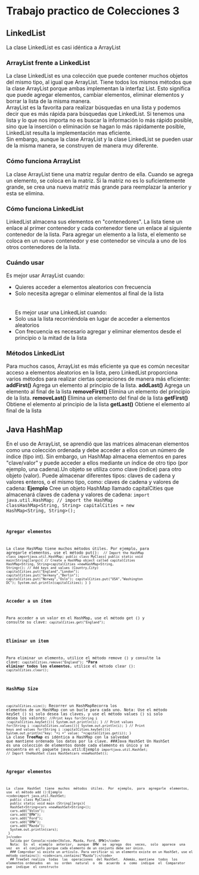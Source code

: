 # Trabajo practico de Colecciones 3
## LinkedList
La clase LinkedList es casi idéntica a ArrayList 
### ArrayList frente a LinkedList
La clase LinkedList es una colección que puede contener muchos objetos del mismo tipo, al igual que ArrayList. Tiene todos los mismos métodos que la clase ArrayList porque ambas implementan la interfaz List. Esto significa que puede agregar elementos, cambiar elementos, eliminar elementos y borrar la lista de la misma manera.</br>
ArrayList es la favorita para realizar búsquedas en una lista y podemos decir que es más rápida para búsquedas que LinkedList. Si tenemos una lista y lo que nos importa no es buscar la información lo más rápido posible, sino que la inserción o eliminación se hagan lo más rápidamente posible, LinkedList resulta la implementación mas eficiente. </br>
Sin embargo, aunque la clase ArrayList y la clase LinkedList se pueden usar de la misma manera, se construyen de manera muy diferente.
### Cómo funciona ArrayList
La clase ArrayList tiene una matriz regular dentro de ella. Cuando se agrega un elemento, se coloca en la matriz. Si la  matriz no es lo suficientemente grande, se crea una nueva matriz más grande para reemplazar la anterior y esta se elimina. 
### Cómo funciona LinkedList
LinkedList almacena sus elementos en "contenedores". La lista tiene un enlace al primer contenedor y cada contenedor tiene un enlace al siguiente contenedor de la lista. Para agregar un elemento a la lista, el elemento se coloca en un nuevo contenedor y ese contenedor se vincula a uno de los otros contenedores de la lista.
### Cuándo usar
Es mejor usar ArrayList cuando:
* Quieres acceder a elementos aleatorios con frecuencia
* Solo necesita agregar o eliminar elementos al final de la lista </br></br></br>
Es mejor usar una LinkedList cuando:</br>
* Solo usa la lista recorriéndola en lugar de acceder a elementos aleatorios
* Con frecuencia es necesario agregar y eliminar elementos desde el principio o la mitad de la lista
### Métodos LinkedList
Para  muchos  casos, ArrayList es más eficiente ya que es común necesitar acceso a elementos aleatorios en la lista, pero LinkedList proporciona varios métodos para realizar ciertas operaciones de manera más eficiente:
**addFirst()** Agrega un elemento al principio de la lista.
**addLast()** Agrega un elemento al final de la lista
**removeFirst()** Elimina un elemento del principio de la lista.
**removeLast()** Elimina un elemento del final de la lista
**getFirst()** Obtiene el elemento al principio de la lista
**getLast()** Obtiene el elemento al final de la lista
## Java HashMap
En el uso de ArrayList, se aprendió que las matrices almacenan elementos como una colección ordenada y debe acceder a ellos  con un número de índice (tipo  int). Sin embargo, un HashMap almacena elementos en pares "clave/valor" y puede acceder a  ellos mediante un índice de otro tipo (por ejemplo, una cadena).Un objeto se utiliza como clave (índice) para otro objeto (valor). Puede almacenar diferentes tipos: claves de cadena y valores enteros, o el mismo tipo, como: claves de cadena y valores de cadena:
**Ejemplo** 
Cree  un objeto  HashMap  llamado  capitalCities  que  almacenará  claves  de  cadena  y  valores  de cadena:
<code>import java.util.HashMap; // import the HashMap classHashMap<String, String> capitalCities = new HashMap<String, String>(); <code/>
### Agregar elementos
La  clase  HashMap  tiene  muchos  métodos  útiles.  Por  ejemplo,  para  agregarle  elementos,  use  el método put():
<code> // Import the HashMap class
  importjava.util.HashMap;
  public class MyClass{
  public static void main(String[]args){
  // Create a HashMap object called capitalCities
  HashMap<String, String>capitalCities =newHashMap<String, String>();
// Add keys and values (Country,City)
  capitalCities.put("England","London");
  capitalCities.put("Germany","Berlin");
  capitalCities.put("Norway","Oslo");
  capitalCities.put("USA","Washington DC");
  System.out.println(capitalCities);
  }
  }</code>
### Acceder a un ítem
Para acceder a un valor en el HashMap, use el método get () y consulte su clave:
<code>capitalCities.get("England");</code>
### Eliminar un item
  Para eliminar un elemento, utilice el método remove () y consulte la clave:
<code>capitalCities.remove("England");</code>
***Para eliminar todos los elementos**, utilice el método clear ():
<code>capitalCities.clear();</code>
### HashMap Size
<code>capitalCities.size();</code>
  Recorrer un HashMapRecorra los elementos de un HashMap con un bucle para cada uno.
  Nota:  Use  el  método  keySet  ()  si  solo  desea  las  claves,  y  use  el  método  values  ()  si  solo  desea  los valores:
  <code>//Print keys
    for(String i :capitalCities.keySet()){
    System.out.println(i);
    }
    // Print values
    for(String i :capitalCities.values()){
    System.out.println(i);
    }
    // Print keys and values
    for(String i :capitalCities.keySet()){
      System.out.println("key: "+i +" value: "+capitalCities.get(i));
    }</code>
    La clase **TreeMap** es idéntica a HashMap con la salvedad que mantiene ordenado los datos por la clave.
  ###Java HashSet 
  Un  HashSet  es  una  colección  de  elementos  donde  cada  elemento  es  único  y  se  encuentra  en  el paquete java.util:Ejemplo
  <code>importjava.util.HashSet;
    // Import theHashSet class
    HashSet<String>cars =newHashSet<String>();
    </code>
   ### Agregar elementos
    La  clase  HashSet  tiene  muchos  métodos  útiles.  Por  ejemplo,  para  agregarle  elementos,  use  el método add ():Ejemplo
    <code>import java.util.HashSet;
      public class MyClass{
      public static void main (String[]args){
      HashSet<String>cars =newHashSet<String>();
      cars.add("Volvo");
      cars.add("BMW");
      cars.add("Ford");
      cars.add("BMW");
      cars.add("Mazda");
      System.out.println(cars);
     }
    }</code>
      Salida por Consola:<code>[Volvo, Mazda, Ford, BMW]</code>
      Nota:  En  el  ejemplo  anterior,  aunque  BMW  se  agrega  dos  veces,  solo  aparece  una  vez  en  el conjunto porque cada elemento de un conjunto debe ser único.
      ### Comprobar si existe un artículo. Para verificar si un elemento existe en un HashSet, use el método contains(): <code>cars.contains("Mazda");</code>
      ## TreeSet realiza  todas  las  operaciones  del HashSet.  Además, mantiene  todos  los  elementos ordenados  en  su  orden  natural  o  de  acuerdo  a  como  indique  el  Comparator  que  indique  el constructo
